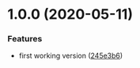 # 1.0.0 (2020-05-11)


### Features

* first working version ([245e3b6](https://github.com/NaturalCycles/github-db/commit/245e3b6c0225f418d69ac0ec2bb2b8bd4be77980))
